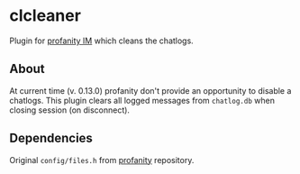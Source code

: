 # clcleaner

Plugin for [profanity IM](https://profanity-im.github.io) which cleans the chatlogs.

## About

At current time (v. 0.13.0) profanity don't provide an opportunity to disable a chatlogs.
This plugin clears all logged messages from `chatlog.db` when closing session (on disconnect).

## Dependencies

Original `config/files.h` from [profanity](https://github.com/profanity-im/profanity) repository.
